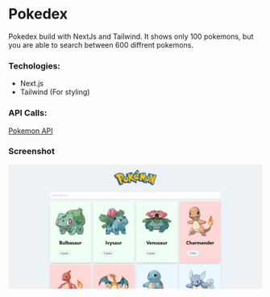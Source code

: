 # Pokedex

Pokedex build with NextJs and Tailwind. It shows only 100 pokemons, but you are able to search between 600 diffrent pokemons.

### Techologies:

- Next.js
- Tailwind (For styling)

### API Calls:

[Pokemon API](https://pokeapi.co/)

### Screenshot

![Screenshot](https://github.com/NejcPivec/Pokedex/blob/master/Screenshot/page.png)

